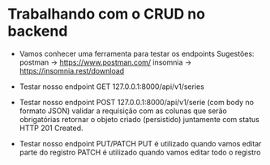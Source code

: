# Trabalhando com o CRUD no backend
- Vamos conhecer uma ferramenta para testar os endpoints
  Sugestões:
  postman -> https://www.postman.com/
  insomnia -> https://insomnia.rest/download

- Testar nosso endpoint GET
  127.0.0.1:8000/api/v1/series
- Testar nosso endpoint POST
  127.0.0.1:8000/api/v1/serie (com body no formato JSON)
  validar a requisição com as colunas que serão obrigatórias
  retornar o objeto criado (persistido) juntamente com status HTTP 201 Created.
- Testar nosso endpoint PUT/PATCH
  PUT é utilizado quando vamos editar parte do registro
  PATCH é utilizado quando vamos editar todo o registro